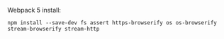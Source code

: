 Webpack 5 install:
```
npm install --save-dev fs assert https-browserify os os-browserify stream-browserify stream-http
```